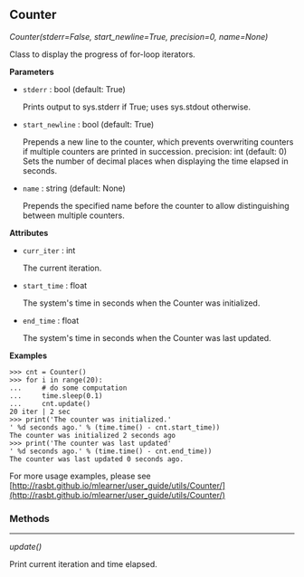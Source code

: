 ## Counter

*Counter(stderr=False, start_newline=True, precision=0, name=None)*

Class to display the progress of for-loop iterators.

**Parameters**

- `stderr` : bool (default: True)

    Prints output to sys.stderr if True; uses sys.stdout otherwise.

- `start_newline` : bool (default: True)

    Prepends a new line to the counter, which prevents overwriting counters
    if multiple counters are printed in succession.
    precision: int (default: 0)
    Sets the number of decimal places when displaying the time elapsed in
    seconds.

- `name` : string (default: None)

    Prepends the specified name before the counter to allow distinguishing
    between multiple counters.

**Attributes**

- `curr_iter` : int

    The current iteration.

- `start_time` : float

    The system's time in seconds when the Counter was initialized.

- `end_time` : float

    The system's time in seconds when the Counter was last updated.

**Examples**


    >>> cnt = Counter()
    >>> for i in range(20):
    ...     # do some computation
    ...     time.sleep(0.1)
    ...     cnt.update()
    20 iter | 2 sec
    >>> print('The counter was initialized.'
    ' %d seconds ago.' % (time.time() - cnt.start_time))
    The counter was initialized 2 seconds ago
    >>> print('The counter was last updated'
    ' %d seconds ago.' % (time.time() - cnt.end_time))
    The counter was last updated 0 seconds ago.

For more usage examples, please see
[http://rasbt.github.io/mlearner/user_guide/utils/Counter/](http://rasbt.github.io/mlearner/user_guide/utils/Counter/)

### Methods

<hr>

*update()*

Print current iteration and time elapsed.


